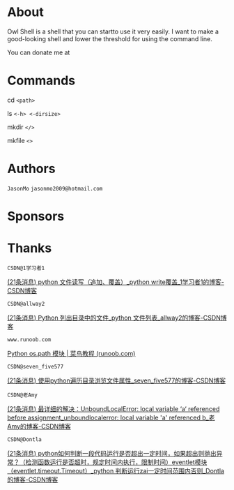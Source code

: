 # About

Owl Shell is a shell that you can startto use it very easily. I want to make a good-looking shell and lower the threshold for using the command line.

You can donate me at

# Commands

cd `<path>`

ls `<-h> <-dirsize>`

mkdir `</>`

mkfile `<>`

# Authors

`JasonMo`				`jasonmo2009@hotmail.com`

# Sponsors

# Thanks

`CSDN@1学习者1`

[(21条消息) python 文件读写（追加、覆盖）_python write覆盖_1学习者1的博客-CSDN博客](https://blog.csdn.net/u011280778/article/details/104283319)

`CSDN@allway2`

[(21条消息) Python 列出目录中的文件_python 文件列表_allway2的博客-CSDN博客](https://blog.csdn.net/allway2/article/details/124176562)

`www.runoob.com`

[Python os.path 模块 | 菜鸟教程 (runoob.com)](https://www.runoob.com/python/python-os-path.html)

`CSDN@seven_five577`

[(21条消息) 使用python遍历目录浏览文件属性_seven_five577的博客-CSDN博客](https://blog.csdn.net/seven_five577/article/details/48466127)

`CSDN@老Amy`

[(21条消息) 最详细的解决：UnboundLocalError: local variable ‘a‘ referenced before assignment_unboundlocalerror: local variable &#39;a&#39; referenced b_老Amy的博客-CSDN博客](https://blog.csdn.net/weixin_44352981/article/details/110819292)

`CSDN@Dontla`

[(21条消息) python如何判断一段代码运行是否超出一定时间，如果超出则抛出异常？（检测函数运行是否超时，规定时间内执行，限制时间）eventlet模块 （eventlet.timeout.Timeout）_python 判断运行zai一定时间范围内否则_Dontla的博客-CSDN博客](https://blog.csdn.net/Dontla/article/details/104786085#:~:text=%23%20-%2A-%20encoding%3A%20utf-8%20-%2A-%20%22%22%22%20%40File%20%3A,%E8%B6%85%E6%97%B6%E5%B0%86%E6%8A%9B%E5%87%BA%E5%BC%82%E5%B8%B8%20with%20eventlet.Timeout%282%2C%20True%29%3A%20%23%20%E8%AE%BE%E7%BD%AE%E8%B6%85%E6%97%B6%E6%97%B6%E9%97%B4%E4%B8%BA2%E7%A7%92%20time.sleep%284%29%20print%28%27%E7%A8%8B%E5%BA%8F%E8%BF%90%E8%A1%8C%E6%9C%AA%E8%B6%85%E6%97%B6%EF%BC%81)

